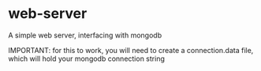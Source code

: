 # web-server
A simple web server, interfacing with mongodb

IMPORTANT: for this to work, you will need to create a connection.data file, which will hold your mongodb connection string